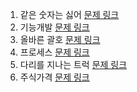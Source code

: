 1. 같은 숫자는 싫어 [문제 링크](https://school.programmers.co.kr/learn/courses/30/lessons/12906)
2. 기능개발 [문제 링크](https://school.programmers.co.kr/learn/courses/30/lessons/42586)
3. 올바른 괄호 [문제 링크](https://school.programmers.co.kr/learn/courses/30/lessons/12909)
4. 프로세스 [문제 링크](https://school.programmers.co.kr/learn/courses/30/lessons/42587)
5. 다리를 지나는 트럭 [문제 링크](https://school.programmers.co.kr/learn/courses/30/lessons/42583)
6. 주식가격 [문제 링크](https://school.programmers.co.kr/learn/courses/30/lessons/42584)
